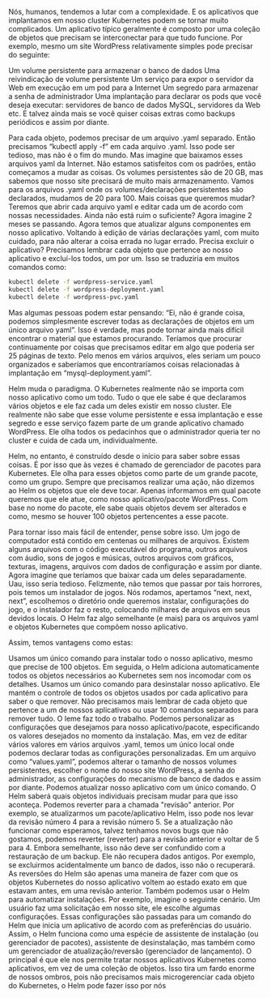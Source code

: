 Nós, humanos, tendemos a lutar com a complexidade. E os aplicativos que implantamos em nosso cluster Kubernetes podem se tornar muito complicados. Um aplicativo típico geralmente é composto por uma coleção de objetos que precisam se interconectar para que tudo funcione. Por exemplo, mesmo um site WordPress relativamente simples pode precisar do seguinte:

Um volume persistente para armazenar o banco de dados
Uma reivindicação de volume persistente
Um serviço para expor o servidor da Web em execução em um pod para a Internet
Um segredo para armazenar a senha de administrador
Uma implantação para declarar os pods que você deseja executar: servidores de banco de dados MySQL, servidores da Web etc.
E talvez ainda mais se você quiser coisas extras como backups periódicos e assim por diante.

Para cada objeto, podemos precisar de um arquivo .yaml separado. Então precisamos “kubectl apply -f” em cada arquivo .yaml. Isso pode ser tedioso, mas não é o fim do mundo. Mas imagine que baixamos esses arquivos yaml da Internet. Não estamos satisfeitos com os padrões, então começamos a mudar as coisas. Os volumes persistentes são de 20 GB, mas sabemos que nosso site precisará de muito mais armazenamento. Vamos para os arquivos .yaml onde os volumes/declarações persistentes são declarados, mudamos de 20 para 100. Mais coisas que queremos mudar? Teremos que abrir cada arquivo yaml e editar cada um de acordo com nossas necessidades. Ainda não está ruim o suficiente? Agora imagine 2 meses se passando. Agora temos que atualizar alguns componentes em nosso aplicativo. Voltando à edição de várias declarações yaml, com muito cuidado, para não alterar a coisa errada no lugar errado. Precisa excluir o aplicativo? Precisamos lembrar cada objeto que pertence ao nosso aplicativo e excluí-los todos, um por um. Isso se traduziria em muitos comandos como:

```bash
kubectl delete -f wordpress-service.yaml
kubectl delete -f wordpress-deployment.yaml
kubectl delete -f wordpress-pvc.yaml
```

Mas algumas pessoas podem estar pensando: “Ei, não é grande coisa, podemos simplesmente escrever todas as declarações de objetos em um único arquivo yaml”. Isso é verdade, mas pode tornar ainda mais difícil encontrar o material que estamos procurando. Teríamos que procurar continuamente por coisas que precisamos editar em algo que poderia ser 25 páginas de texto. Pelo menos em vários arquivos, eles seriam um pouco organizados e saberíamos que encontraríamos coisas relacionadas à implantação em “mysql-deployment.yaml”.

Helm muda o paradigma. O Kubernetes realmente não se importa com nosso aplicativo como um todo. Tudo o que ele sabe é que declaramos vários objetos e ele faz cada um deles existir em nosso cluster. Ele realmente não sabe que esse volume persistente e essa implantação e esse segredo e esse serviço fazem parte de um grande aplicativo chamado WordPress. Ele olha todos os pedacinhos que o administrador queria ter no cluster e cuida de cada um, individualmente.

Helm, no entanto, é construído desde o início para saber sobre essas coisas. É por isso que às vezes é chamado de gerenciador de pacotes para Kubernetes. Ele olha para esses objetos como parte de um grande pacote, como um grupo. Sempre que precisamos realizar uma ação, não dizemos ao Helm os objetos que ele deve tocar. Apenas informamos em qual pacote queremos que ele atue, como nosso aplicativo/pacote WordPress. Com base no nome do pacote, ele sabe quais objetos devem ser alterados e como, mesmo se houver 100 objetos pertencentes a esse pacote.

Para tornar isso mais fácil de entender, pense sobre isso. Um jogo de computador está contido em centenas ou milhares de arquivos. Existem alguns arquivos com o código executável do programa, outros arquivos com áudio, sons de jogos e músicas, outros arquivos com gráficos, texturas, imagens, arquivos com dados de configuração e assim por diante. Agora imagine que teríamos que baixar cada um deles separadamente. Uau, isso seria tedioso. Felizmente, não temos que passar por tais horrores, pois temos um instalador de jogos. Nós rodamos, apertamos “next, next, next”, escolhemos o diretório onde queremos instalar, configurações do jogo, e o instalador faz o resto, colocando milhares de arquivos em seus devidos locais. O Helm faz algo semelhante (e mais) para os arquivos yaml e objetos Kubernetes que compõem nosso aplicativo.

Assim, temos vantagens como estas:

Usamos um único comando para instalar todo o nosso aplicativo, mesmo que precise de 100 objetos. Em seguida, o Helm adiciona automaticamente todos os objetos necessários ao Kubernetes sem nos incomodar com os detalhes.
Usamos um único comando para desinstalar nosso aplicativo. Ele mantém o controle de todos os objetos usados ​​por cada aplicativo para saber o que remover. Não precisamos mais lembrar de cada objeto que pertence a um de nossos aplicativos ou usar 10 comandos separados para remover tudo. O leme faz todo o trabalho.
Podemos personalizar as configurações que desejamos para nosso aplicativo/pacote, especificando os valores desejados no momento da instalação. Mas, em vez de editar vários valores em vários arquivos .yaml, temos um único local onde podemos declarar todas as configurações personalizadas. Em um arquivo como “values.yaml”, podemos alterar o tamanho de nossos volumes persistentes, escolher o nome do nosso site WordPress, a senha do administrador, as configurações do mecanismo de banco de dados e assim por diante.
Podemos atualizar nosso aplicativo com um único comando. O Helm saberá quais objetos individuais precisam mudar para que isso aconteça.
Podemos reverter para a chamada "revisão" anterior. Por exemplo, se atualizarmos um pacote/aplicativo Helm, isso pode nos levar da revisão número 4 para a revisão número 5. Se a atualização não funcionar como esperamos, talvez tenhamos novos bugs que não gostamos, podemos reverter (reverter) para a revisão anterior e voltar de 5 para 4. Embora semelhante, isso não deve ser confundido com a restauração de um backup. Ele não recupera dados antigos. Por exemplo, se excluirmos acidentalmente um banco de dados, isso não o recuperará. As reversões do Helm são apenas uma maneira de fazer com que os objetos Kubernetes do nosso aplicativo voltem ao estado exato em que estavam antes, em uma revisão anterior.
Também podemos usar o Helm para automatizar instalações. Por exemplo, imagine o seguinte cenário. Um usuário faz uma solicitação em nosso site, ele escolhe algumas configurações. Essas configurações são passadas para um comando do Helm que inicia um aplicativo de acordo com as preferências do usuário.
Assim, o Helm funciona como uma espécie de assistente de instalação (ou gerenciador de pacotes), assistente de desinstalação, mas também como um gerenciador de atualização/reversão (gerenciador de lançamento). O principal é que ele nos permite tratar nossos aplicativos Kubernetes como aplicativos, em vez de uma coleção de objetos. Isso tira um fardo enorme de nossos ombros, pois não precisamos mais microgerenciar cada objeto do Kubernetes, o Helm pode fazer isso por nós
